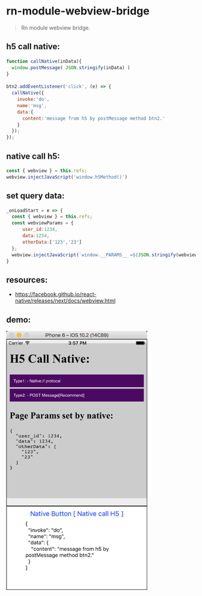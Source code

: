 # rn-module-webview-bridge
> Rn module webview bridge.

## h5 call native:
```js
function callNative(inData){
  window.postMessage( JSON.stringify(inData) )
}

btn2.addEventListener('click', (e) => {
  callNative({
    invoke:'do',
    name:'msg',
    data:{
      content:'message from h5 by postMessage method btn2.'
    }
  });
});

```


## native call h5:
```js
const { webview } = this.refs;
webview.injectJavaScript('window.h5Method()')
```

## set query data:
```js
_onLoadStart = e => {
  const { webview } = this.refs;
  const webviewParams = {
      user_id:1234,
      data:1234,
      otherData:['123','23']
  };
  webview.injectJavaScript(`window.__PARAMS__ =${JSON.stringify(webviewParams)}`);
}
```

## resources:
+ https://facebook.github.io/react-native/releases/next/docs/webview.html

## demo:
<img src="2017-07-28-15-58-01.png" width="375">

